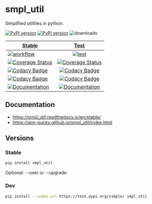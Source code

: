 # smpl_util
Simplified utilities in python.

[![PyPI version][pypi image]][pypi link] [![PyPI version][pypi versions]][pypi link]  ![downloads](https://img.shields.io/pypi/dm/smpl_util.svg)

| [Stable][doc stable]        | [Test][doc test]           |
| ------------- |:-------------:|
| [![workflow][a s image]][a s link]   | [![test][a t image]][a t link]     |
| [![Coverage Status][c s i]][c s l]   | [![Coverage Status][c t i]][c t l] |
| [![Codacy Badge][cc s c i]][cc s c l] | [![Codacy Badge][cc c i]][cc c l]  |
| [![Codacy Badge][cc s q i]][cc s q l] | [![Codacy Badge][cc q i]][cc q l]  |
| [![Documentation][rtd s i]][rtd s l] | [![Documentation][rtd t i]][rtd t l]|

## Documentation

-   <https://smpl_util.readthedocs.io/en/stable/>
-   <https://apn-pucky.github.io/smpl_util/index.html>

## Versions

### Stable

```sh
pip install smpl_util
```

Optional: --user or --upgrade

### Dev

```sh
pip install --index-url https://test.pypi.org/simple/ smpl_util
```

[doc stable]: https://apn-pucky.github.io/smpl_util/index.html
[doc test]: https://apn-pucky.github.io/smpl_util/test/index.html

[pypi image]: https://badge.fury.io/py/smpl_util.svg
[pypi link]: https://pypi.org/project/smpl_util/
[pypi versions]: https://img.shields.io/pypi/pyversions/smpl_util.svg

[a s image]: https://github.com/APN-Pucky/smpl_util/actions/workflows/stable.yml/badge.svg
[a s link]: https://github.com/APN-Pucky/smpl_util/actions/workflows/stable.yml
[a t link]: https://github.com/APN-Pucky/smpl_util/actions/workflows/test.yml
[a t image]: https://github.com/APN-Pucky/smpl_util/actions/workflows/test.yml/badge.svg

[cc s q i]: https://app.codacy.com/project/badge/Grade/38630d0063814027bd4d0ffaa73790a2?branch=stable
[cc s q l]: https://www.codacy.com/gh/APN-Pucky/smpl_util/dashboard?utm_source=github.com&amp;utm_medium=referral&amp;utm_content=APN-Pucky/smpl&amp;utm_campaign=Badge_Grade?branch=stable
[cc s c i]: https://app.codacy.com/project/badge/Coverage/38630d0063814027bd4d0ffaa73790a2?branch=stable
[cc s c l]: https://www.codacy.com/gh/APN-Pucky/smpl_util/dashboard?utm_source=github.com&utm_medium=referral&utm_content=APN-Pucky/smpl&utm_campaign=Badge_Coverage?branch=stable

[cc q i]: https://app.codacy.com/project/badge/Grade/38630d0063814027bd4d0ffaa73790a2
[cc q l]: https://www.codacy.com/gh/APN-Pucky/smpl_util/dashboard?utm_source=github.com&amp;utm_medium=referral&amp;utm_content=APN-Pucky/smpl&amp;utm_campaign=Badge_Grade
[cc c i]: https://app.codacy.com/project/badge/Coverage/38630d0063814027bd4d0ffaa73790a2
[cc c l]: https://www.codacy.com/gh/APN-Pucky/smpl_util/dashboard?utm_source=github.com&utm_medium=referral&utm_content=APN-Pucky/smpl&utm_campaign=Badge_Coverage

[c s i]: https://coveralls.io/repos/github/APN-Pucky/smpl_util/badge.svg?branch=stable
[c s l]: https://coveralls.io/github/APN-Pucky/smpl_util?branch=stable
[c t l]: https://coveralls.io/github/APN-Pucky/smpl_util?branch=master
[c t i]: https://coveralls.io/repos/github/APN-Pucky/smpl_util/badge.svg?branch=master

[rtd s i]: https://readthedocs.org/projects/smpl_util/badge/?version=stable
[rtd s l]: https://smpl_util.readthedocs.io/en/stable/?badge=stable
[rtd t i]: https://readthedocs.org/projects/smpl_util/badge/?version=latest
[rtd t l]: https://smpl_util.readthedocs.io/en/latest/?badge=latest
